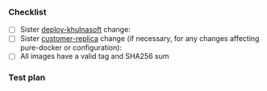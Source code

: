 <!-- description here -->

### Checklist

<!--
  Kubernetes and Docker Compose MUST be kept in sync. You should not merge a change here
  without a corresponding change in the other repository, unless it truly is specific to
  this repository. If uneeded, add link or explanation of why it is not needed here.
-->
* [ ] Sister [deploy-khulnasoft](https://github.com/khulnasoft/deploy-khulnasoft) change:
* [ ] Sister [customer-replica](https://github.com/khulnasoft/deploy-khulnasoft-docker-customer-replica-1) change (if necessary, for any changes affecting pure-docker or configuration):
* [ ] All images have a valid tag and SHA256 sum
### Test plan

<!--
  As part of SOC2/GN-104 and SOC2/GN-105 requirements, all pull requests are REQUIRED to
  provide a "test plan". A test plan is a loose explanation of what you have done or
  implemented to test this, as outlined in our Testing principles and guidelines:
  https://docs.khulnasoft.com/dev/background-information/testing_principles
  Write your test plan here after the "Test plan" header.
-->
